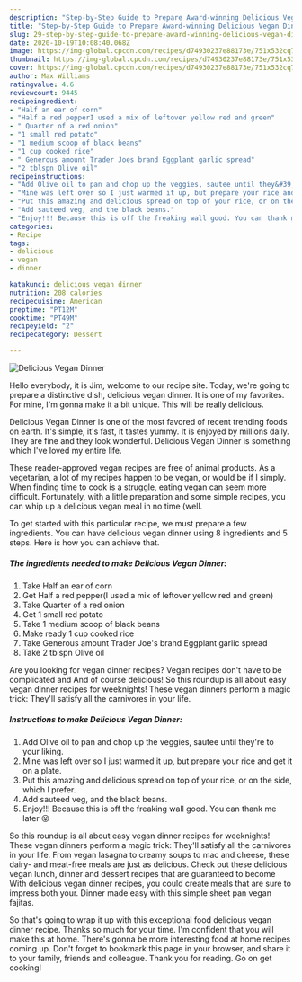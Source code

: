 ```yaml
---
description: "Step-by-Step Guide to Prepare Award-winning Delicious Vegan Dinner"
title: "Step-by-Step Guide to Prepare Award-winning Delicious Vegan Dinner"
slug: 29-step-by-step-guide-to-prepare-award-winning-delicious-vegan-dinner
date: 2020-10-19T10:08:40.068Z
image: https://img-global.cpcdn.com/recipes/d74930237e88173e/751x532cq70/delicious-vegan-dinner-recipe-main-photo.jpg
thumbnail: https://img-global.cpcdn.com/recipes/d74930237e88173e/751x532cq70/delicious-vegan-dinner-recipe-main-photo.jpg
cover: https://img-global.cpcdn.com/recipes/d74930237e88173e/751x532cq70/delicious-vegan-dinner-recipe-main-photo.jpg
author: Max Williams
ratingvalue: 4.6
reviewcount: 9445
recipeingredient:
- "Half an ear of corn"
- "Half a red pepperI used a mix of leftover yellow red and green"
- " Quarter of a red onion"
- "1 small red potato"
- "1 medium scoop of black beans"
- "1 cup cooked rice"
- " Generous amount Trader Joes brand Eggplant garlic spread"
- "2 tblspn Olive oil"
recipeinstructions:
- "Add Olive oil to pan and chop up the veggies, sautee until they&#39;re to your liking."
- "Mine was left over so I just warmed it up, but prepare your rice and get it on a plate."
- "Put this amazing and delicious spread on top of your rice, or on the side, which I prefer."
- "Add sauteed veg, and the black beans."
- "Enjoy!!! Because this is off the freaking wall good. You can thank me later 😛"
categories:
- Recipe
tags:
- delicious
- vegan
- dinner

katakunci: delicious vegan dinner 
nutrition: 208 calories
recipecuisine: American
preptime: "PT12M"
cooktime: "PT49M"
recipeyield: "2"
recipecategory: Dessert

---
```



![Delicious Vegan Dinner](https://img-global.cpcdn.com/recipes/d74930237e88173e/751x532cq70/delicious-vegan-dinner-recipe-main-photo.jpg)

Hello everybody, it is Jim, welcome to our recipe site. Today, we're going to prepare a distinctive dish, delicious vegan dinner. It is one of my favorites. For mine, I'm gonna make it a bit unique. This will be really delicious.

Delicious Vegan Dinner is one of the most favored of recent trending foods on earth. It's simple, it's fast, it tastes yummy. It is enjoyed by millions daily. They are fine and they look wonderful. Delicious Vegan Dinner is something which I've loved my entire life.

These reader-approved vegan recipes are free of animal products. As a vegetarian, a lot of my recipes happen to be vegan, or would be if I simply. When finding time to cook is a struggle, eating vegan can seem more difficult. Fortunately, with a little preparation and some simple recipes, you can whip up a delicious vegan meal in no time (well.


To get started with this particular recipe, we must prepare a few ingredients. You can have delicious vegan dinner using 8 ingredients and 5 steps. Here is how you can achieve that.

<!--inarticleads1-->

##### The ingredients needed to make Delicious Vegan Dinner:

1. Take Half an ear of corn
1. Get Half a red pepper(I used a mix of leftover yellow red and green)
1. Take  Quarter of a red onion
1. Get 1 small red potato
1. Take 1 medium scoop of black beans
1. Make ready 1 cup cooked rice
1. Take  Generous amount Trader Joe&#39;s brand Eggplant garlic spread
1. Take 2 tblspn Olive oil


Are you looking for vegan dinner recipes? Vegan recipes don&#39;t have to be complicated and And of course delicious! So this roundup is all about easy vegan dinner recipes for weeknights! These vegan dinners perform a magic trick: They&#39;ll satisfy all the carnivores in your life. 

<!--inarticleads2-->

##### Instructions to make Delicious Vegan Dinner:

1. Add Olive oil to pan and chop up the veggies, sautee until they&#39;re to your liking.
1. Mine was left over so I just warmed it up, but prepare your rice and get it on a plate.
1. Put this amazing and delicious spread on top of your rice, or on the side, which I prefer.
1. Add sauteed veg, and the black beans.
1. Enjoy!!! Because this is off the freaking wall good. You can thank me later 😛


So this roundup is all about easy vegan dinner recipes for weeknights! These vegan dinners perform a magic trick: They&#39;ll satisfy all the carnivores in your life. From vegan lasagna to creamy soups to mac and cheese, these dairy- and meat-free meals are just as delicious. Check out these delicious vegan lunch, dinner and dessert recipes that are guaranteed to become With delicious vegan dinner recipes, you could create meals that are sure to impress both your. Dinner made easy with this simple sheet pan vegan fajitas. 

So that's going to wrap it up with this exceptional food delicious vegan dinner recipe. Thanks so much for your time. I'm confident that you will make this at home. There's gonna be more interesting food at home recipes coming up. Don't forget to bookmark this page in your browser, and share it to your family, friends and colleague. Thank you for reading. Go on get cooking!
